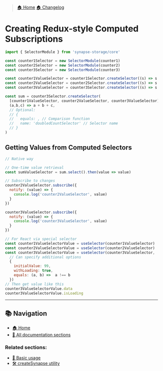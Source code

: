 > [🏠 Home](../../README.md)
> [🏠 Changelog](../../CHANGELOG.md)

# Creating Redux-style Computed Subscriptions

```typescript
import { SelectorModule } from 'synapse-storage/core'

const counter1Selector = new SelectorModule(counter1)
const counter2Selector = new SelectorModule(counter2)
const counter3Selector = new SelectorModule(counter3)

const counter1ValueSelector = counter1Selector.createSelector((s) => s.value)
const counter2ValueSelector = counter2Selector.createSelector((s) => s.value)
const counter3ValueSelector = counter3Selector.createSelector((s) => s.value)

const sum = counter3Selector.createSelector(
  [counter1ValueSelector, counter2ValueSelector, counter3ValueSelector],
  (a,b,c) => a + b + c,
  // Optional:
  // {
  //   equals: , // Comparison function
  //   name: 'doubledCountSelector' // Selector name
  // }
)
```


## Getting Values from Computed Selectors
```jsx
// Native way

// One-time value retrieval
const sumValueSelector = sum.select().then(value => value)

// Subscribe to changes
counter2ValueSelector.subscribe({
  notify: (value) => {
    console.log('counter2ValueSelector', value)
  }
})

counter3ValueSelector.subscribe({
  notify: (value) => {
    console.log('counter3ValueSelector', value)
  }
})

// For React via special selector
const counter1ValueSelectorValue = useSelector(counter1ValueSelector)
const counter2ValueSelectorValue = useSelector(counter2ValueSelector)
const counter3ValueSelectorValue = useSelector(counter3ValueSelector, 
  // Can specify additional options
  {
    initialValue: 99,
    withLoading: true,
    equals: (a, b) =>  a !== b
  })
// Then get value like this
counter3ValueSelectorValue.data
counter3ValueSelectorValue.isLoading
```

___

## 📚 Navigation

- [🏠 Home](../../README.md)
- [📖 All documentation sections](../../README.md#-documentation)

### Related sections:
- [🚀 Basic usage](./basic-usage.md)
- [🛠️ createSynapse utility](./create-synapse.md)
